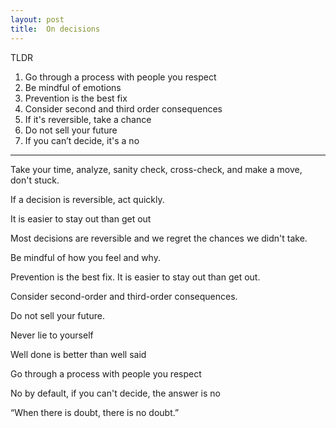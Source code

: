 ```yaml
---
layout: post
title:  On decisions   
---
```


TLDR 

1. Go through a process with people you respect
2. Be mindful of emotions
3. Prevention is the best fix
4. Consider second and third order consequences
5. If it's reversible, take a chance 
6. Do not sell your future
7. If you can’t decide, it's a no

---

Take your time, analyze, sanity check, cross-check, and make a move, don't stuck.

If a decision is reversible, act quickly. 

It is easier to stay out than get out

Most decisions are reversible and we regret the chances we didn't take. 

Be mindful of how you feel and why.

Prevention is the best fix. It is easier to stay out than get out.

Consider second-order and third-order consequences. 

Do not sell your future. 

Never lie to yourself

Well done is better than well said

Go through a process with people you respect

No by default, if you can't decide, the answer is no 

“When there is doubt, there is no doubt.”


